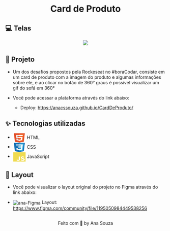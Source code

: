 <h1 align="center"> Card de Produto </h1>

<h2> 💻 Telas </h2>

<div align="center">
  <img src="https://user-images.githubusercontent.com/89041008/211950554-b9bf0422-ac51-4a78-8063-5249987eb075.png" width=45% />
</div>

<h2> 🚀 Projeto </h2>

- Um dos desafios propostos pela Rockeseat no #boraCodar, consiste em um card de produto com a imagem do produto e algumas informações sobre ele, e ao 
clicar no botão de 360° graus é possível visualizar um gif do sofá em 360°

- Você pode acessar a plataforma através do link abaixo:
   - Deploy: https://anacssouza.github.io/CardDeProduto/


<h2> ✨ Tecnologias utilizadas </h2>

- <img align="center" alt="ana-HTML" height="30" width="40" src="https://raw.githubusercontent.com/devicons/devicon/master/icons/html5/html5-original.svg"> HTML
- <img align="center" alt="ana-CSS" height="30" width="40" src="https://raw.githubusercontent.com/devicons/devicon/master/icons/css3/css3-original.svg"> CSS
- <img align="center" alt="ana-Js" height="30" width="40" src="https://raw.githubusercontent.com/devicons/devicon/master/icons/javascript/javascript-plain.svg"> JavaScript

<h2> 🔖 Layout </h2>

- Você pode visualizar o layout original do projeto no Figma através do link abaixo:

- <img align="center" alt="ana-Figma" height="30" width="40" src="https://cdn.jsdelivr.net/gh/devicons/devicon/icons/figma/figma-original.svg" /> Layout: https://www.figma.com/community/file/1195050984449538256

##

<p align="center">
  Feito com 💙 by Ana Souza
</p>
